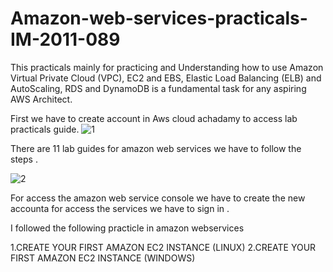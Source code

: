 # Amazon-web-services-practicals-IM-2011-089

This practicals mainly for practicing  and Understanding how to use Amazon Virtual Private Cloud (VPC), EC2 and EBS, Elastic Load Balancing (ELB) and AutoScaling, RDS and DynamoDB is a fundamental task for any aspiring AWS Architect.

 First we have to create account in Aws cloud achadamy to access lab practicals guide.
 ![1](https://cloud.githubusercontent.com/assets/18344191/16651212/21d21218-4460-11e6-8e9e-369dfb9f9a6d.PNG)
 
 
 There are 11 lab guides for amazon web services we have to follow the steps .
 
 ![2](https://cloud.githubusercontent.com/assets/18344191/16651244/55a93a6c-4460-11e6-9aa2-a927040392a8.PNG)

 For access the amazon web service console we have to create the new accounta for access the services we have to sign in .
 
 
 I followed the following practicle in amazon webservices
 
 1.CREATE YOUR FIRST AMAZON EC2 INSTANCE (LINUX)
 2.CREATE YOUR FIRST AMAZON EC2 INSTANCE (WINDOWS)

 
